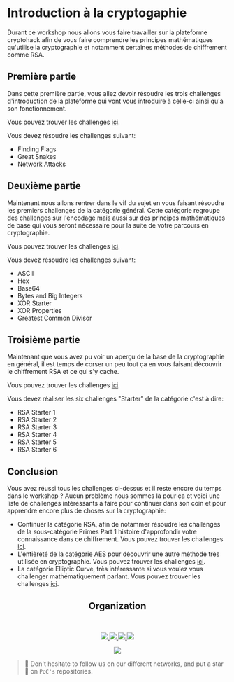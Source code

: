 
# Introduction à la cryptogaphie

Durant ce workshop nous allons vous faire travailler sur la plateforme cryptohack afin de vous faire comprendre les principes mathématiques qu'utilise la cryptographie et notamment certaines méthodes de chiffrement comme RSA.

## Première partie
Dans cette première partie, vous allez devoir résoudre les trois challenges d'introduction de la plateforme qui vont vous introduire à celle-ci ainsi qu'à son fonctionnement.

Vous pouvez trouver les challenges [ici](https://cryptohack.org/challenges/introduction/).

Vous devez résoudre les challenges suivant:
 - Finding Flags
 - Great Snakes
 - Network Attacks

## Deuxième partie
Maintenant nous allons rentrer dans le vif du sujet en vous faisant résoudre les premiers challenges de la catégorie général. Cette catégorie regroupe des challenges sur l'encodage mais aussi sur des principes mathématiques de base qui vous seront nécessaire pour la suite de votre parcours en cryptographie.

Vous pouvez trouver les challenges [ici](https://cryptohack.org/challenges/general/).

Vous devez résoudre les challenges suivant:

 - ASCII
 - Hex
 - Base64
 - Bytes and Big Integers
 - XOR Starter
 - XOR Properties
 - Greatest Common Divisor
 
 ## Troisième partie
 Maintenant que vous avez pu voir un aperçu de la base de la cryptographie en général, il est temps de corser un peu tout ça en vous faisant découvrir le chiffrement RSA et ce qui s'y cache.
 
 Vous pouvez trouver les challenges [ici](https://cryptohack.org/challenges/rsa/).

Vous devez réaliser les six challenges "Starter" de la catégorie c'est à dire:
 - RSA Starter 1
 - RSA Starter 2
 - RSA Starter 3
 - RSA Starter 4
 - RSA Starter 5
 - RSA Starter 6

## Conclusion
Vous avez réussi tous les challenges ci-dessus et il reste encore du temps dans le workshop ?
Aucun problème nous sommes là pour ça et voici une liste de challenges intéressants à faire pour continuer dans son coin et pour apprendre encore plus de choses sur la cryptographie:

- Continuer la catégorie RSA, afin de notammer résoudre les challenges de la sous-catégorie Primes Part 1 histoire d'approfondir votre connaissance dans ce chiffrement. Vous pouvez trouver les challenges [ici](https://cryptohack.org/challenges/rsa/).
 - L'entièreté de la catégorie AES pour découvrir une autre méthode très utilisée en cryptographie. Vous pouvez trouver les challenges [ici](https://cryptohack.org/challenges/aes/).
 - La catégorie Elliptic Curve, très intéressante si vous voulez vous challenger mathématiquement parlant. Vous pouvez trouver les challenges [ici](https://cryptohack.org/challenges/ecc/).

<h2 align=center>
Organization
</h2>
<br/>
<p align='center'>
    <a href="https://www.linkedin.com/company/pocinnovation/mycompany/">
        <img src="https://img.shields.io/badge/LinkedIn-0077B5?style=for-the-badge&logo=linkedin&logoColor=white">
    </a>
    <a href="https://www.instagram.com/pocinnovation/">
        <img src="https://img.shields.io/badge/Instagram-E4405F?style=for-the-badge&logo=instagram&logoColor=white">
    </a>
    <a href="https://twitter.com/PoCInnovation">
        <img src="https://img.shields.io/badge/Twitter-1DA1F2?style=for-the-badge&logo=twitter&logoColor=white">
    </a>
    <a href="https://discord.com/invite/Yqq2ADGDS7">
        <img src="https://img.shields.io/badge/Discord-7289DA?style=for-the-badge&logo=discord&logoColor=white">
    </a>
</p>
<p align=center>
    <a href="https://www.poc-innovation.fr/">
        <img src="https://img.shields.io/badge/WebSite-1a2b6d?style=for-the-badge&logo=GitHub Sponsors&logoColor=white">
    </a>
</p>

> 🚀 Don't hesitate to follow us on our different networks, and put a star 🌟 on `PoC's` repositories.